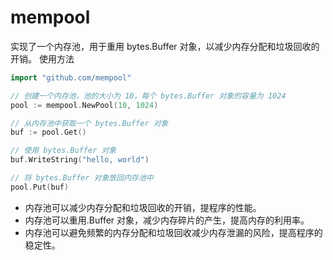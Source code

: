 # mempool

实现了一个内存池，用于重用 bytes.Buffer 对象，以减少内存分配和垃圾回收的开销。
使用方法

```go
import "github.com/mempool"

// 创建一个内存池，池的大小为 10，每个 bytes.Buffer 对象的容量为 1024
pool := mempool.NewPool(10, 1024)

// 从内存池中获取一个 bytes.Buffer 对象
buf := pool.Get()

// 使用 bytes.Buffer 对象
buf.WriteString("hello, world")

// 将 bytes.Buffer 对象放回内存池中
pool.Put(buf)
```

- 内存池可以减少内存分配和垃圾回收的开销，提程序的性能。
- 内存池可以重用.Buffer 对象，减少内存碎片的产生，提高内存的利用率。
- 内存池可以避免频繁的内存分配和垃圾回收减少内存泄漏的风险，提高程序的稳定性。
